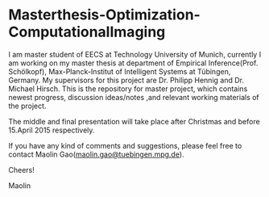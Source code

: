 Masterthesis-Optimization-ComputationalImaging
==============================================

I am master student of EECS at Technology University of Munich, currently I am working on my master thesis at department of Empirical Inference(Prof. Schölkopf), Max-Planck-Institut of Intelligent Systems at Tübingen, Germany. My supervisors for this project are Dr. Philipp Hennig and Dr. Michael Hirsch. This is the repository for master project, which contains newest progress, discussion ideas/notes ,and relevant working materials of the project.


The middle and final presentation will take place after Christmas and before 15.April 2015 respectively.


If you have any kind of comments and suggestions, please feel free to contact Maolin Gao(maolin.gao@tuebingen.mpg.de).


Cheers!

Maolin
